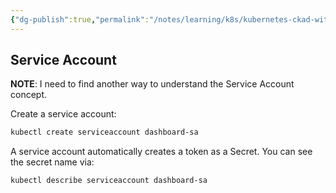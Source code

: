 ```yaml
---
{"dg-publish":true,"permalink":"/notes/learning/k8s/kubernetes-ckad-with-tests/03-06-service-account/","dgHomeLink":true,"dgPassFrontmatter":false,"dgShowBacklinks":true,"dgShowLocalGraph":false}
---
```


## Service Account

**NOTE**: I need to find another way to understand the Service Account concept.

Create a service account:
```bash
kubectl create serviceaccount dashboard-sa
```

A service account automatically creates a token as a Secret. You can see the secret name via:
```bash
kubectl describe serviceaccount dashboard-sa
```